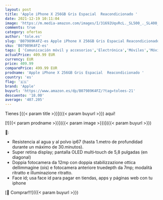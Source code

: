 ```yaml
---
layout: post
title: 'Apple iPhone X 256GB Gris Espacial  Reacondicionado '
date: 2021-12-19 10:11:04
image: 'https://m.media-amazon.com/images/I/31692UqvRcL._SL500_._SL400_.jpg'
comments: true
category: ofertas
author: 'tole.es'
slug: 'B07989K4FZ-es Apple iPhone X 256GB Gris Espacial Reacondicionado'
sku: 'B07989K4FZ-es'
tags: [ 'Comunicación móvil y accesorios','Electrónica','Móviles','Móviles y smartphones libres','apple','iphone', ]
actualPrice: 409.99 EUR
currency: EUR
price: 409.99
comparePrice: 499.99 EUR
prodname: 'Apple iPhone X 256GB Gris Espacial  Reacondicionado '
country: 'es'
flag: '🇪🇸'
brand: 'Apple'
buyurl: 'https://www.amazon.es/dp/B07989K4FZ/?tag=tolees-21'
descuento: '18.00'
average: '407.205'
---
```


Tienes [{{< param title >}}]({{< param buyurl >}}) aqui!

[![{{< param prodname >}}]({{< param image >}})]({{< param buyurl >}})

🔎:

- Resistencia al agua y al polvo ip67 (hasta 1.metro de profundidad durante un máximo de 30.minutos).
- Super retina display; pantalla OLED multi‑touch de 5,8 pulgadas (en diagonal)
- Doppia fotocamera da 12mp con doppia stabilizzazione ottica dellimmagine (ois) e fotocamera anteriore truedepth da 7mp; modalità ritratto e illuminazione ritratto.
- Face id; usa face id para pagar en tiendas, apps y páginas web con tu iphone

[🛒 Comprar!!!]({{< param buyurl >}})
